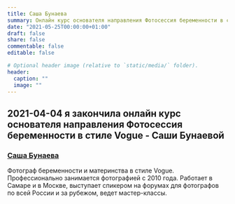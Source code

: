 ```yaml
---
title: Саша Бунаева
summary: Онлайн курс основателя направления Фотосессия беременности в стиле Vogue - Саши Бунаевой
date: "2021-05-25T00:00:00+01:00"
draft: false
share: false
commentable: false
editable: false

# Optional header image (relative to `static/media/` folder).
header:
  caption: ""
  image: ""
---
```

## 2021-04-04 я закончила онлайн курс основателя направления Фотосессия беременности в стиле Vogue - Саши Бунаевой 
### [Саша Бунаева](https://bunaeva.com)
Фотограф беременности и материнства в стиле Vogue.
Профессионально занимается фотографией с 2010 года.
Работает в Самаре и в Москве, выступает спикером на форумах для фотографов по всей России и за рубежом, ведет мастер-классы.